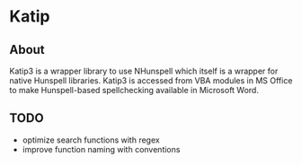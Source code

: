 # Katip

## About
Katip3 is a wrapper library to use NHunspell which itself is a wrapper for native Hunspell libraries. Katip3 is accessed from VBA modules in MS Office to make Hunspell-based spellchecking available in Microsoft Word.

## TODO 
- optimize search functions with regex
- improve function naming with conventions